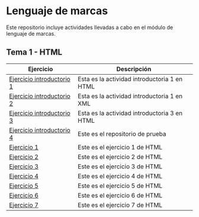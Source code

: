 # Lenguaje de marcas
Este repositorio incluye actividades llevadas a cabo en el módulo de lenguaje de marcas.

## Tema 1 - HTML 

| Ejercicio  | Descripción              |
|------------|--------------------------|
| [Ejercicio introductorio 1](https://JacoboMS7.github.io/LLMM/Actividad%20introductoria%201.html) |Esta es la actividad introductoria 1 en HTML   |
| [Ejercicio introductorio 2](https://JacoboMS7.github.io/LLMM/Activida%20introductoria%202%20xml.xml) |  Esta es la actividad introductoria 1 en XML  |
| [Ejercicio introductorio 3](https://JacoboMS7.github.io/LLMM/act%20introductoria%203.html)    |  Esta es la actividad introductoria 3 en HTML                  |
| [Ejercicio introductorio 4](https://github.com/JacoboMS7/Prueba) | Este es el repositorio de prueba |
| [Ejercicio 1](https://JacoboMS7.github.io/LLMM/ejercicio1.html) |Este es el ejercicio 1 de HTML |
| [Ejercicio 2](https://JacoboMS7.github.io/LLMM/ejercicio2.html) |Este es el ejercicio 2 de HTML |
| [Ejercicio 3](https://JacoboMS7.github.io/LLMM/ejercicio3.html) |Este es el ejercicio 3 de HTML |
| [Ejercicio 4](https://JacoboMS7.github.io/LLMM/ejercicio4.html) |Este es el ejercicio 4 de HTML |
| [Ejercicio 5](https://JacoboMS7.github.io/LLMM/ejercicio5.html) |Este es el ejercicio 5 de HTML |
| [Ejercicio 6](https://JacoboMS7.github.io/LLMM/ejercicio6.html) |Este es el ejercicio 6 de HTML |
| [Ejercicio 7](https://JacoboMS7.github.io/LLMM/ejercicio7.html) |Este es el ejercicio 7 de HTML |
